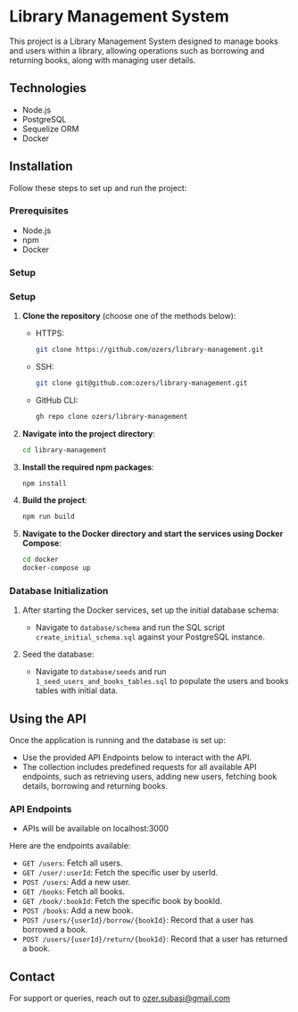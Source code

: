 # Library Management System

This project is a Library Management System designed to manage books and users within a library, allowing operations
such as borrowing and returning books, along with managing user details.

## Technologies 

- Node.js
- PostgreSQL
- Sequelize ORM
- Docker

## Installation

Follow these steps to set up and run the project:

### Prerequisites

- Node.js
- npm
- Docker

### Setup

### Setup

1. **Clone the repository** (choose one of the methods below):
   - HTTPS:
     ```bash
     git clone https://github.com/ozers/library-management.git
     ```
   - SSH:
     ```bash
     git clone git@github.com:ozers/library-management.git
     ```
   - GitHub CLI:
     ```bash
     gh repo clone ozers/library-management
     ```

2. **Navigate into the project directory**:
    ```bash
    cd library-management
    ```

3. **Install the required npm packages**:
    ```bash
    npm install
    ```

4. **Build the project**:
    ```bash
    npm run build
    ```

5. **Navigate to the Docker directory and start the services using Docker Compose**:
    ```bash
    cd docker
    docker-compose up
    ```

### Database Initialization

1. After starting the Docker services, set up the initial database schema:
   - Navigate to `database/schema` and run the SQL script `create_initial_schema.sql` against your PostgreSQL instance.

2. Seed the database:
   - Navigate to `database/seeds` and run `1_seed_users_and_books_tables.sql` to populate the users and books tables
     with initial data.

## Using the API

Once the application is running and the database is set up:

- Use the provided API Endpoints below to interact with the API.
- The collection includes predefined requests for all available API endpoints, such as retrieving users, adding new
  users, fetching book details, borrowing and returning books.

### API Endpoints

- APIs will be available on localhost:3000

Here are the endpoints available:

- `GET /users`: Fetch all users.
- `GET /user/:userId`: Fetch the specific user by userId.
- `POST /users`: Add a new user.
- `GET /books`: Fetch all books.
- `GET /book/:bookId`: Fetch the specific book by bookId.
- `POST /books`: Add a new book.
- `POST /users/{userId}/borrow/{bookId}`: Record that a user has borrowed a book.
- `POST /users/{userId}/return/{bookId}`: Record that a user has returned a book.

## Contact

For support or queries, reach out to [ozer.subasi@gmail.com](mailto:ozer.subasi@gmail.com)


